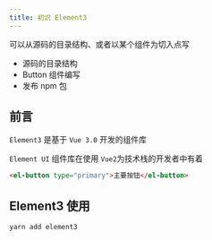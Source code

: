 ```yaml
---
title: 初识 Element3
---
```


可以从源码的目录结构、或者以某个组件为切入点写

- 源码的目录结构
- Button 组件编写
- 发布 npm 包

## 前言

`Element3` 是基于 `Vue 3.0` 开发的组件库

`Element UI` 组件库在使用 `Vue2`为技术栈的开发者中有着

```html
<el-button type="primary">主要按钮</el-button>
```

## Element3 使用

```bash
yarn add element3
```
